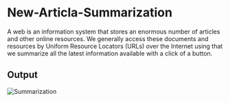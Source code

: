 # New-Articla-Summarization
A web is an information system that stores an enormous number of articles and other online resources.  We generally access these documents and resources by Uniform Resource Locators (URLs) over the Internet using that we summarize all the latest information available with a click of a button.
## Output
![Summarization](C:\GITREPO\New-Articla-Summarization\output.jpg?raw=true "Output")
